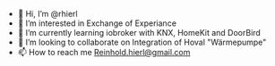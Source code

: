 - 👋 Hi, I’m @rhierl
- 👀 I’m interested in Exchange of Experiance
- 🌱 I’m currently learning iobroker with KNX, HomeKit and DoorBird 
- 💞️ I’m looking to collaborate on Integration of Hoval "Wärmepumpe"
- 📫 How to reach me Reinhold.hierl@gmail.com

<!---
rhierl/rhierl is a ✨ special ✨ repository because its `README.md` (this file) appears on your GitHub profile.
You can click the Preview link to take a look at your changes.
--->
